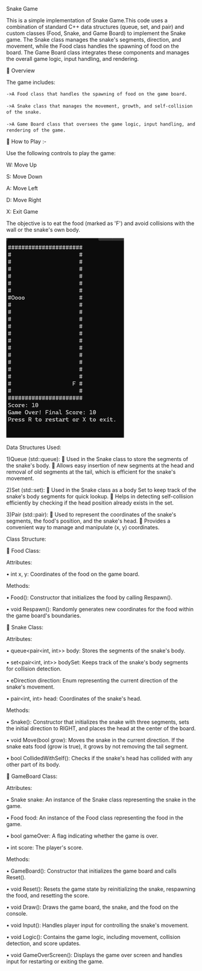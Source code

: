 Snake Game

This is a simple implementation of Snake Game.This code uses a combination of standard C++ data structures (queue, set, and pair) and custom classes (Food, Snake, and Game Board) to implement the Snake game. The Snake class manages the snake's segments, direction, and movement, while the Food class handles the spawning of food on the board. The Game Board class integrates these components and manages the overall game logic, input handling, and rendering.

	Overview

The game includes:

    ->A Food class that handles the spawning of food on the game board.
    
    ->A Snake class that manages the movement, growth, and self-collision of the snake.
    
    ->A Game Board class that oversees the game logic, input handling, and rendering of the game.

	How to Play :-

Use the following controls to play the game:


W: Move Up

S: Move Down

A: Move Left

D: Move Right

X: Exit Game

The objective is to eat the food (marked as 'F') and avoid collisions with the wall or the snake's own body.

![image alt](https://github.com/FeminaRathod/Snake-Game/blob/1e16c75315ae1a374a10e6c1f5d3eee56239e168/Screenshot%202025-02-08%20225614.png)

Data Structures Used:

1)Queue (std::queue):
	Used in the Snake class to store the segments of the snake's body.
	Allows easy insertion of new segments at the head and removal of old segments at the tail, which is efficient for the snake's movement.

2)Set (std::set):
	Used in the Snake class as a body Set to keep track of the snake's body segments for quick lookup.
	Helps in detecting self-collision efficiently by checking if the head position already exists in the set.

3)Pair (std::pair):
	Used to represent the coordinates of the snake's segments, the food's position, and the snake's head.
	Provides a convenient way to manage and manipulate (x, y) coordinates.


Class Structure:

	Food Class:

Attributes:

•	int x, y: Coordinates of the food on the game board.

Methods:

•	Food(): Constructor that initializes the food by calling Respawn().

•	void Respawn(): Randomly generates new coordinates for the food within the game board's boundaries.

	Snake Class:

Attributes:

•	queue<pair<int, int>> body: Stores the segments of the snake's body.

•	set<pair<int, int>> bodySet: Keeps track of the snake's body segments for collision detection.

•	eDirection direction: Enum representing the current direction of the snake's movement.

•	pair<int, int> head: Coordinates of the snake's head.

Methods:

•	Snake(): Constructor that initializes the snake with three segments, sets the initial direction to RIGHT, and places the head at the center of the board.

•	void Move(bool grow): Moves the snake in the current direction. If the snake eats food (grow is true), it grows by not removing the tail segment.

•	bool CollidedWithSelf(): Checks if the snake's head has collided with any other part of its body.

	GameBoard Class:

Attributes:

•	Snake snake: An instance of the Snake class representing the snake in the game.

•	Food food: An instance of the Food class representing the food in the game.

•	bool gameOver: A flag indicating whether the game is over.

•	int score: The player's score.

Methods:


•	GameBoard(): Constructor that initializes the game board and calls Reset().

•	void Reset(): Resets the game state by reinitializing the snake, respawning the food, and resetting the score.

•	void Draw(): Draws the game board, the snake, and the food on the console.

•	void Input(): Handles player input for controlling the snake's movement.

•	void Logic(): Contains the game logic, including movement, collision detection, and score updates.

•	void GameOverScreen(): Displays the game over screen and handles input for restarting or exiting the game.


